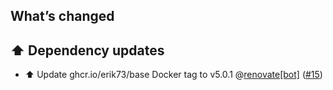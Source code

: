 ## What’s changed

## ⬆️ Dependency updates

- ⬆️ Update ghcr.io/erik73/base Docker tag to v5.0.1 @[renovate[bot]](https://github.com/apps/renovate) ([#15](https://github.com/erik73/addon-mariadb/pull/15))
